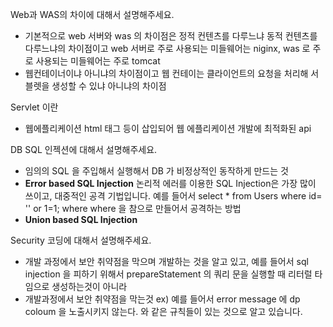 Web과 WAS의 차이에 대해서 설명해주세요.  
- 기본적으로 web 서버와 was 의 차이점은 정적 컨텐츠를 다루느냐 동적 컨텐츠를 다루느냐의 차이점이고 web 서버로 주로 사용되는 미들웨어는 niginx, was 로 주로 사용되는 미들웨어는 주로 tomcat
- 웹컨테이너이냐 아니냐의 차이점이고 웹 컨테이는 클라이언트의 요청을 처리해 서블렛을 생성할 수 있냐 아니냐의 차이점

Servlet 이란
- 웹에플리케이션 html 태그 등이 삽입되어 웹 에플리케이션 개발에 최적화된 api 

DB SQL 인젝션에 대해서 설명해주세요.  
- 임의의 SQL 을 주입해서 실행해서 DB 가 비정상적인 동작하게 만드는 것
- **Error based SQL Injection** 논리적 에러를 이용한 SQL Injection은 가장 많이 쓰이고, 대중적인 공격 기법입니다. 예를 들어서 select * from Users where id= '' or 1=1; where where 을 참으로 만들어서 공격하는 방법
- **Union based SQL Injection**

Security 코딩에 대해서 설명해주세요.
- 개발 과정에서 보안 취약점을 막으며 개발하는 것을 알고 있고, 예를 들어서 sql injection 을 피하기 위해서 prepareStatement 의 쿼리 문을 실행할 때 리터럴 타임으로 생성하는것이 아니라 
- 개발과정에서 보안 취약점을 막는것 ex) 예를 들어서 error message 에 dp coloum 을 노출시키지 않는다. 와 같은 규칙들이 있는 것으로 알고 있습니다.

